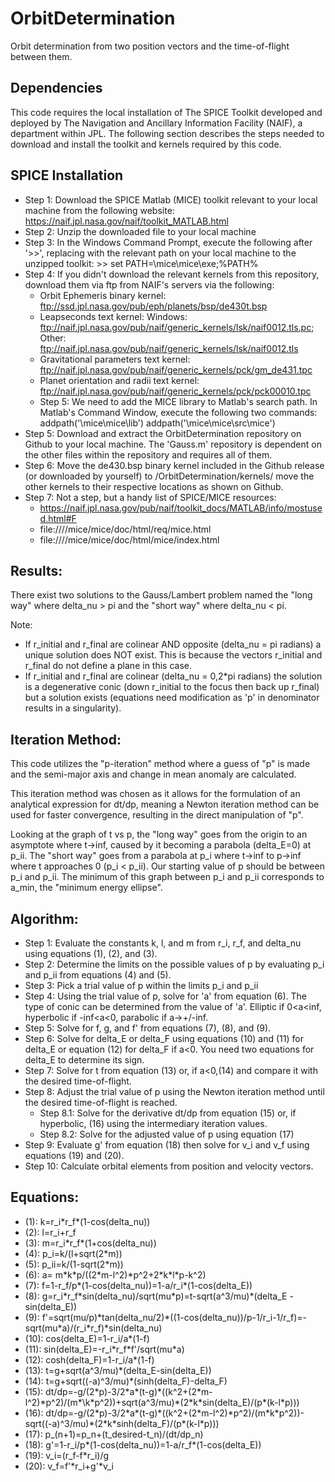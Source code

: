 # OrbitDetermination
Orbit determination from two position vectors and the time-of-flight between them.

## Dependencies
This code requires the local installation of The SPICE Toolkit developed and deployed by The Navigation and Ancillary Information Facility (NAIF), a department within JPL. The following section describes the steps needed to download and install the toolkit and kernels required by this code.

## SPICE Installation
* Step 1: Download the SPICE Matlab (MICE) toolkit relevant to your local machine from the following website: https://naif.jpl.nasa.gov/naif/toolkit_MATLAB.html
* Step 2: Unzip the downloaded file to your local machine
* Step 3: In the Windows Command Prompt, execute the following after '>>', replacing <Path to local MICE toolkit> with the relevant path on your local machine to the unzipped toolkit: >> set PATH=<Path to local MICE toolkit>\mice\mice\exe;%PATH%
* Step 4: If you didn't download the relevant kernels from this repository, download them via ftp from NAIF's servers via the following:
    * Orbit Ephemeris binary kernel: ftp://ssd.jpl.nasa.gov/pub/eph/planets/bsp/de430t.bsp
    * Leapseconds text kernel: Windows: ftp://naif.jpl.nasa.gov/pub/naif/generic_kernels/lsk/naif0012.tls.pc; Other: ftp://naif.jpl.nasa.gov/pub/naif/generic_kernels/lsk/naif0012.tls
    * Gravitational parameters text kernel: ftp://naif.jpl.nasa.gov/pub/naif/generic_kernels/pck/gm_de431.tpc
    * Planet orientation and radii text kernel: ftp://naif.jpl.nasa.gov/pub/naif/generic_kernels/pck/pck00010.tpc
    * Step 5: We need to add the MICE library to Matlab's search path. In Matlab's Command Window, execute the following two commands:
        addpath('<Path to local MICE toolkit>\mice\mice\lib')
        addpath('<Path to local MICE toolkit>\mice\mice\src\mice')
* Step 5: Download and extract the OrbitDetermination repository on Github to your local machine. The 'Gauss.m' repository is dependent on the other files within the repository and requires all of them.
* Step 6: Move the de430.bsp binary kernel included in the Github release (or downloaded by yourself) to <Path to Repository>/OrbitDetermination/kernels/ move the other kernels to their respective locations as shown on Github.
* Step 7: Not a step, but a handy list of SPICE/MICE resources:
    * https://naif.jpl.nasa.gov/pub/naif/toolkit_docs/MATLAB/info/mostused.html#F
    * file:///<Path to local MICE toolkit>/mice/mice/doc/html/req/mice.html
    * file:///<Path to local MICE toolkit>/mice/mice/doc/html/mice/index.html

## Results:

There exist two solutions to the Gauss/Lambert problem named the "long
way" where delta_nu > pi and the "short way" where delta_nu < pi.

Note:
- If r_initial and r_final are colinear AND opposite (delta_nu = pi radians)
a unique solution does NOT exist. This is because the vectors r_initial
and r_final do not define a plane in this case. 
- If r_initial and r_final are colinear (delta_nu = 0,2*pi radians) the
solution is a degenerative conic (down r_initial to the focus then back
up r_final) but a solution exists (equations need modification as 'p'
in denominator results in a singularity).

## Iteration Method:

This code utilizes the "p-iteration" method where a guess of "p" is made
and the semi-major axis and change in mean anomaly are calculated.

This iteration method was chosen as it allows for the formulation of an
analytical expression for dt/dp, meaning a Newton iteration method can
be used for faster convergence, resulting in the direct manipulation of "p".

Looking at the graph of t vs p, the "long way" goes from the origin to 
an asymptote where t->inf, caused by it becoming a parabola (delta_E=0)
at p_ii. The "short way" goes from a parabola at p_i where t->inf to
p->inf where t approaches 0 (p_i < p_ii). Our starting value of p should
be between p_i and p_ii. The minimum of this graph between p_i and p_ii
corresponds to a_min, the "minimum energy ellipse".

## Algorithm:

* Step 1: Evaluate the constants k, l, and m from r_i, r_f, and delta_nu using equations (1), (2), and (3).
* Step 2: Determine the limits on the possible values of p by evaluating p_i and p_ii from equations (4) and (5).
* Step 3: Pick a trial value of p within the limits p_i and p_ii
* Step 4: Using the trial value of p, solve for 'a' from equation (6). The type of conic can be determined from the value of 'a'. Elliptic if 0<a<inf, hyperbolic if -inf<a<0, parabolic if a->+/-inf.
* Step 5: Solve for f, g, and f' from equations (7), (8), and (9).
* Step 6: Solve for delta_E or delta_F using equations (10) and (11) for delta_E or equation (12) for delta_F if a<0. You need two equations for delta_E to determine its sign.
* Step 7: Solve for t from equation (13) or, if a<0,(14) and compare it with the desired time-of-flight.
* Step 8: Adjust the trial value of p using the Newton iteration method until the desired time-of-flight is reached.
	- Step 8.1: Solve for the derivative dt/dp from equation (15) or, if hyperbolic, (16) using the intermediary iteration values.
    - Step 8.2: Solve for the adjusted value of p using equation (17)
* Step 9: Evaluate g' from equation (18) then solve for v_i and v_f using equations (19) and (20).
* Step 10: Calculate orbital elements from position and velocity vectors.

## Equations:
   
   - (1): k=r_i\*r_f\*(1-cos(delta_nu))
   - (2): l=r_i+r_f
   - (3): m=r_i\*r_f\*(1+cos(delta_nu))
   - (4): p_i=k/(l+sqrt(2\*m))
   - (5): p_ii=k/(1-sqrt(2\*m))
   - (6): a= m\*k\*p/((2\*m-l^2)\*p^2+2\*k\*l\*p-k^2)
   - (7): f=1-r_f/p\*(1-cos(delta_nu))=1-a/r_i\*(1-cos(delta_E))
   - (8): g=r_i\*r_f\*sin(delta_nu)/sqrt(mu\*p)=t-sqrt(a^3/mu)\*(delta_E - sin(delta_E))
   - (9): f'=sqrt(mu/p)\*tan(delta_nu/2)\*((1-cos(delta_nu))/p-1/r_i-1/r_f)=-sqrt(mu\*a)/(r_i\*r_f)\*sin(delta_nu)
  - (10): cos(delta_E)=1-r_i/a\*(1-f)
  - (11): sin(delta_E)=-r_i\*r_f\*f'/sqrt(mu\*a)
  - (12): cosh(delta_F)=1-r_i/a\*(1-f)
  - (13): t=g+sqrt(a^3/mu)\*(delta_E-sin(delta_E))
  - (14): t=g+sqrt((-a)^3/mu)\*(sinh(delta_F)-delta_F)
  - (15): dt/dp=-g/(2\*p)-3/2\*a\*(t-g)\*((k^2+(2\*m-l^2)\*p^2)/(m\*\k\*p^2))+sqrt(a^3/mu)\*(2\*k\*sin(delta_E)/(p\*(k-l\*p)))
  - (16): dt/dp=-g/(2\*p)-3/2\*a\*(t-g)\*((k^2+(2\*m-l^2)\*p^2)/(m\*k\*p^2))-sqrt((-a)^3/mu)\*(2\*k\*sinh(delta_F)/(p\*(k-l\*p)))
  - (17): p_(n+1)=p_n+(t_desired-t_n)/(dt/dp_n)
  - (18): g'=1-r_i/p\*(1-cos(delta_nu))=1-a/r_f\*(1-cos(delta_E))
  - (19): v_i=(r_f-f\*r_i)/g
  - (20): v_f=f'\*r_i+g'\*v_i
